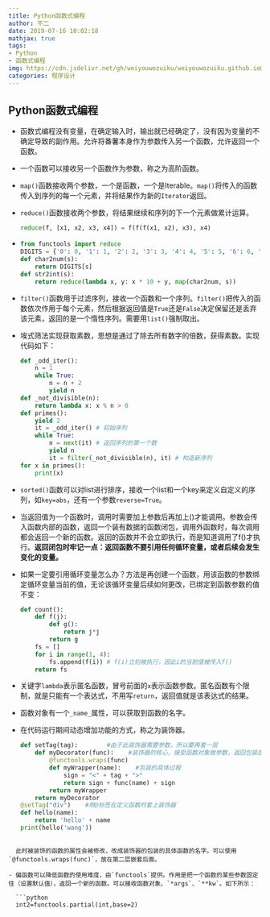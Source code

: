 ```yaml
---
title: Python函数式编程
author: 不二
date: 2019-07-16 10:02:18
mathjax: true
tags:
- Python
- 函数式编程
img: https://cdn.jsdelivr.net/gh/weiyouwozuiku/weiyouwozuiku.github.io@src/source/_posts/PageImg/程序设计/python5.jpg
categories: 程序设计
---
```


## Python函数式编程

- 函数式编程没有变量，在确定输入时，输出就已经确定了，没有因为变量的不确定导致的副作用。允许将番薯本身作为参数传入另一个函数，允许返回一个函数。

- 一个函数可以接收另一个函数作为参数，称之为高阶函数。

- `map()`函数接收两个参数，一个是函数，一个是Iterable。`map()`将传入的函数传入到序列的每一个元素，并将结果作为新的`Iterator`返回。

  <!-- more -->

- `reduce()`函数接收两个参数，将结果继续和序列的下一个元素做累计运算。

  ```python
  reduce(f, [x1, x2, x3, x4]) = f(f(f(x1, x2), x3), x4)
  ```

- ```python
  from functools import reduce
  DIGITS = {'0': 0, '1': 1, '2': 2, '3': 3, '4': 4, '5': 5, '6': 6, '7': 7, '8': 8, '9': 9}
  def char2num(s):
      return DIGITS[s]
  def str2int(s):
      return reduce(lambda x, y: x * 10 + y, map(char2num, s))
  ```

- `filter()`函数用于过滤序列，接收一个函数和一个序列。`filter()`把传入的函数依次作用于每个元素，然后根据返回值是`True`还是`False`决定保留还是丢弃该元素，返回的是一个惰性序列。需要用`list()`强制取出。

- 埃式筛法实现获取素数，思想是通过了除去所有数字的倍数，获得素数。实现代码如下：

  ```python
  def _odd_iter():
      n = 1
      while True:
          n = n + 2
          yield n
  def _not_divisible(n):
      return lambda x: x % n > 0
  def primes():
      yield 2
      it = _odd_iter() # 初始序列
      while True:
          n = next(it) # 返回序列的第一个数
          yield n
          it = filter(_not_divisible(n), it) # 构造新序列
  for x in primes():
      print(x)
  ```

- `sorted()`函数可以对list进行排序，接收一个list和一个key来定义自定义的序列，如`key=abs`，还有一个参数`reverse=True`。

- 当返回值为一个函数时，调用时需要加上参数后再加上()才能调用。参数会传入函数内部的函数，返回一个装有数据的函数闭包，调用外函数时，每次调用都会返回一个新的函数。返回的函数并不会立即执行，而是知道调用了f()才执行。**返回闭包时牢记一点：返回函数不要引用任何循环变量，或者后续会发生变化的变量。**

- 如果一定要引用循环变量怎么办？方法是再创建一个函数，用该函数的参数绑定循环变量当前的值，无论该循环变量后续如何更改，已绑定到函数参数的值不变：

  ```python
  def count():
      def f(j):
          def g():
              return j*j
          return g
      fs = []
      for i in range(1, 4):
          fs.append(f(i)) # f(i)立刻被执行，因此i的当前值被传入f()
      return fs
  ```

- 关键字`lambda`表示匿名函数，冒号前面的`x`表示函数参数。匿名函数有个限制，就是只能有一个表达式，不用写`return`，返回值就是该表达式的结果。

- 函数对象有一个`_name_`属性，可以获取到函数的名字。

- 在代码运行期间动态增加功能的方式，称之为装饰器。

  ```python
  def setTag(tag):        #由于此装饰器需要参数，所以要再套一层
      def myDecorator(func):    #装饰器的核心，接受函数对象做参数，返回包装后的函数对象
          @functools.wraps(func)
          def myWrapper(name):    #包装的具体过程
              sign = "<" + tag + ">"
              return sign + func(name) + sign
          return myWrapper
      return myDecorator
  @setTag("div")    #用@标签在定义函数时套上装饰器
  def hello(name):
      return 'hello' + name
  print(hello('wang'))
  ```
```
  
  此时被装饰的函数的属性会被修改，改成装饰器的包装的具体函数的名字。可以使用`@functools.wraps(func)`，放在第二层嵌套后面。
  
- 偏函数可以降低函数的使用难度，由`functools`提供。作用是把一个函数的某些参数固定住（设置默认值），返回一个新的函数。可以接收函数对象、`*args`、`**kw`。如下所示：

  ```python
  int2=functools.partial(int,base=2)
```

  
